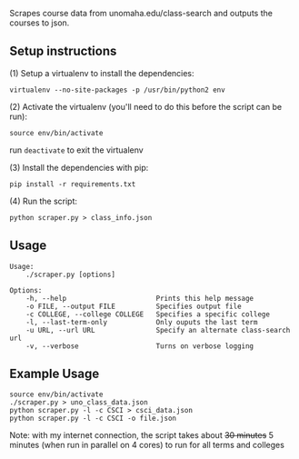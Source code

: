Scrapes course data from unomaha.edu/class-search and outputs the courses to json.

## Setup instructions
(1) Setup a virtualenv to install the dependencies:
```
virtualenv --no-site-packages -p /usr/bin/python2 env
```
(2) Activate the virtualenv (you'll need to do this before the script can be run):
```
source env/bin/activate
```
run `deactivate` to exit the virtualenv

(3) Install the dependencies with pip:
```
pip install -r requirements.txt
```
(4) Run the script:
```
python scraper.py > class_info.json
```

## Usage
```
Usage:
    ./scraper.py [options]

Options:
    -h, --help                      Prints this help message
    -o FILE, --output FILE          Specifies output file
    -c COLLEGE, --college COLLEGE   Specifies a specific college
    -l, --last-term-only            Only ouputs the last term
    -u URL, --url URL               Specify an alternate class-search url
    -v, --verbose                   Turns on verbose logging
```

## Example Usage
```
source env/bin/activate
./scraper.py > uno_class_data.json
python scraper.py -l -c CSCI > csci_data.json
python scraper.py -l -c CSCI -o file.json
```

Note: with my internet connection, the script takes about ~~30 minutes~~ 5 minutes (when run in parallel on 4 cores) to run for all terms and colleges
